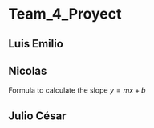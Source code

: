 # Team_4_Proyect


## Luis Emilio


## Nicolas
Formula to calculate the slope
$y = mx + b$

## Julio César
